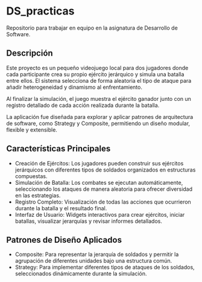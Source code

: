 # DS_practicas
Repositorio para trabajar en equipo en la asignatura de Desarrollo de Software.

## Descripción
Este proyecto es un pequeño videojuego local para dos jugadores donde cada participante crea su propio ejército jerárquico y simula una batalla entre ellos. El sistema selecciona de forma aleatoria el tipo de ataque para añadir heterogeneidad y dinamismo al enfrentamiento.

Al finalizar la simulación, el juego muestra el ejército ganador junto con un registro detallado de cada acción realizada durante la batalla.

La aplicación fue diseñada para explorar y aplicar patrones de arquitectura de software, como Strategy y Composite, permitiendo un diseño modular, flexible y extensible.

## Características Principales
- Creación de Ejércitos: Los jugadores pueden construir sus ejércitos jerárquicos con diferentes tipos de soldados organizados en estructuras compuestas.
- Simulación de Batalla: Los combates se ejecutan automáticamente, seleccionando los ataques de manera aleatoria para ofrecer diversidad en las estrategias.
- Registro Completo: Visualización de todas las acciones que ocurrieron durante la batalla y el resultado final.
- Interfaz de Usuario: Widgets interactivos para crear ejércitos, iniciar batallas, visualizar jerarquías y revisar informes detallados.

## Patrones de Diseño Aplicados
- Composite: Para representar la jerarquía de soldados y permitir la agrupación de diferentes unidades bajo una estructura común.
- Strategy: Para implementar diferentes tipos de ataques de los soldados, seleccionados dinámicamente durante la simulación.

